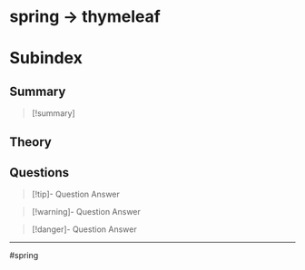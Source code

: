 # spring -> thymeleaf
# Subindex

## Summary
> [!summary]

## Theory

## Questions
> [!tip]- Question
> Answer

> [!warning]- Question
> Answer

> [!danger]- Question
> Answer

- - - 
#spring 